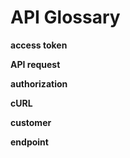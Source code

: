 # API Glossary

**access token**

**API request**

**authorization**

**cURL**

**customer**

**endpoint**